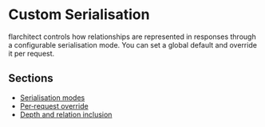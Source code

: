 # Custom Serialisation

flarchitect controls how relationships are represented in responses through a
configurable serialisation mode. You can set a global default and override it
per request.

## Sections

- [Serialisation modes](serialisation-modes.md)
- [Per‑request override](per-request-override.md)
- [Depth and relation inclusion](depth-and-relation-inclusion.md)
